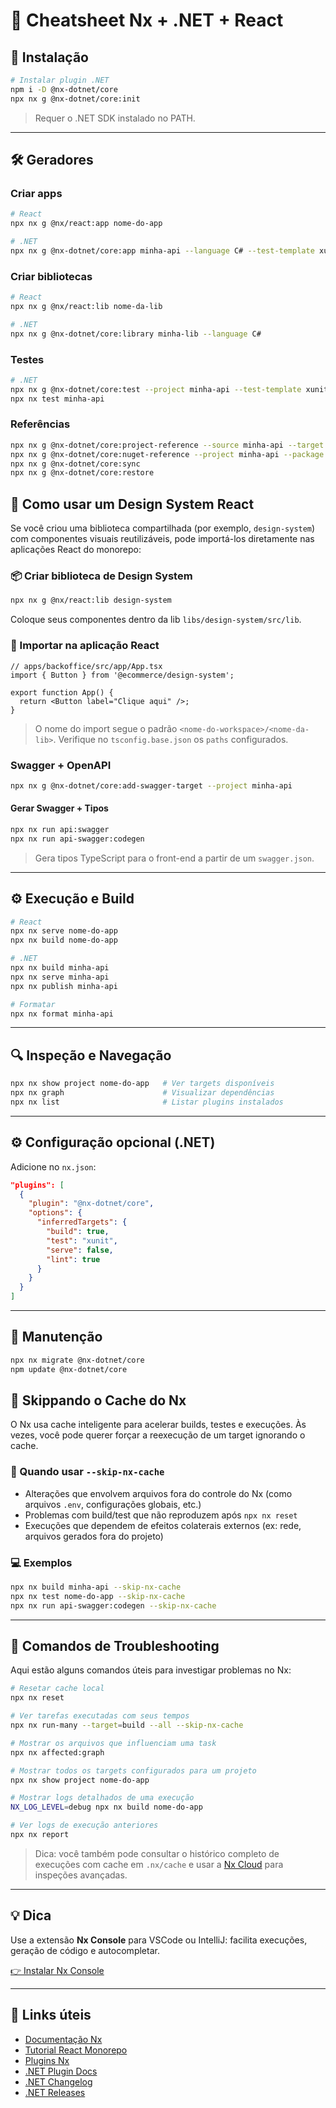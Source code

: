 # 🧩 Cheatsheet Nx + .NET + React

## 🚀 Instalação

```bash
# Instalar plugin .NET
npm i -D @nx-dotnet/core
npx nx g @nx-dotnet/core:init
```

> Requer o .NET SDK instalado no PATH.

---

## 🛠️ Geradores

### Criar apps

```bash
# React
npx nx g @nx/react:app nome-do-app

# .NET
npx nx g @nx-dotnet/core:app minha-api --language C# --test-template xunit
```

### Criar bibliotecas

```bash
# React
npx nx g @nx/react:lib nome-da-lib

# .NET
npx nx g @nx-dotnet/core:library minha-lib --language C#
```

### Testes

```bash
# .NET
npx nx g @nx-dotnet/core:test --project minha-api --test-template xunit
npx nx test minha-api
```

### Referências

```bash
npx nx g @nx-dotnet/core:project-reference --source minha-api --target minha-lib
npx nx g @nx-dotnet/core:nuget-reference --project minha-api --package Pacote.Nome
npx nx g @nx-dotnet/core:sync
npx nx g @nx-dotnet/core:restore
```

## 🧪 Como usar um Design System React

Se você criou uma biblioteca compartilhada (por exemplo, `design-system`) com componentes visuais reutilizáveis, pode importá-los diretamente nas aplicações React do monorepo:

### 📦 Criar biblioteca de Design System

```bash
npx nx g @nx/react:lib design-system
```

Coloque seus componentes dentro da lib `libs/design-system/src/lib`.

### 🔗 Importar na aplicação React

```tsx
// apps/backoffice/src/app/App.tsx
import { Button } from '@ecommerce/design-system';

export function App() {
  return <Button label="Clique aqui" />;
}
```

> O nome do import segue o padrão `<nome-do-workspace>/<nome-da-lib>`. Verifique no `tsconfig.base.json` os `paths` configurados.

### Swagger + OpenAPI

```bash
npx nx g @nx-dotnet/core:add-swagger-target --project minha-api
```

#### Gerar Swagger + Tipos
```bash
npx nx run api:swagger
npx nx run api-swagger:codegen
```

> Gera tipos TypeScript para o front-end a partir de um `swagger.json`.

---

## ⚙️ Execução e Build

```bash
# React
npx nx serve nome-do-app
npx nx build nome-do-app

# .NET
npx nx build minha-api
npx nx serve minha-api
npx nx publish minha-api

# Formatar
npx nx format minha-api
```

---

## 🔍 Inspeção e Navegação

```bash
npx nx show project nome-do-app   # Ver targets disponíveis
npx nx graph                      # Visualizar dependências
npx nx list                       # Listar plugins instalados
```

---

## ⚙️ Configuração opcional (.NET)

Adicione no `nx.json`:

```json
"plugins": [
  {
    "plugin": "@nx-dotnet/core",
    "options": {
      "inferredTargets": {
        "build": true,
        "test": "xunit",
        "serve": false,
        "lint": true
      }
    }
  }
]
```

---

## 🔄 Manutenção

```bash
npx nx migrate @nx-dotnet/core
npm update @nx-dotnet/core
```

## 🧼 Skippando o Cache do Nx

O Nx usa cache inteligente para acelerar builds, testes e execuções. Às vezes, você pode querer forçar a reexecução de um target ignorando o cache.

### 🔁 Quando usar `--skip-nx-cache`

* Alterações que envolvem arquivos fora do controle do Nx (como arquivos `.env`, configurações globais, etc.)
* Problemas com build/test que não reproduzem após `npx nx reset`
* Execuções que dependem de efeitos colaterais externos (ex: rede, arquivos gerados fora do projeto)

### 💻 Exemplos

```bash
npx nx build minha-api --skip-nx-cache
npx nx test nome-do-app --skip-nx-cache
npx nx run api-swagger:codegen --skip-nx-cache
```
---

## 🧰 Comandos de Troubleshooting

Aqui estão alguns comandos úteis para investigar problemas no Nx:

```bash
# Resetar cache local
npx nx reset

# Ver tarefas executadas com seus tempos
npx nx run-many --target=build --all --skip-nx-cache

# Mostrar os arquivos que influenciam uma task
npx nx affected:graph

# Mostrar todos os targets configurados para um projeto
npx nx show project nome-do-app

# Mostrar logs detalhados de uma execução
NX_LOG_LEVEL=debug npx nx build nome-do-app

# Ver logs de execução anteriores
npx nx report
```

> Dica: você também pode consultar o histórico completo de execuções com cache em `.nx/cache` e usar a [Nx Cloud](https://nx.app/) para inspeções avançadas.

---

## 💡 Dica

Use a extensão **Nx Console** para VSCode ou IntelliJ: facilita execuções, geração de código e autocompletar.

[👉 Instalar Nx Console](https://nx.dev/getting-started/editor-setup)

---

## 🔗 Links úteis

* [Documentação Nx](https://nx.dev)
* [Tutorial React Monorepo](https://nx.dev/getting-started/tutorials/react-monorepo-tutorial)
* [Plugins Nx](https://nx.dev/plugin-registry)
* [.NET Plugin Docs](https://nx-dotnet.com/core)
* [.NET Changelog](https://nx-dotnet.com/changelog)
* [.NET Releases](https://github.com/nx-dotnet/nx-dotnet/releases)
